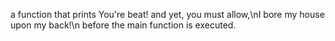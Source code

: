 a function that prints You're beat! and yet, you must allow,\nI bore my house upon my back!\n before the main function is executed.

